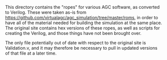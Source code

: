 This directory contains the "ropes" for various AGC software, as converted to Verilog.  These were taken as-is from https://github.com/virtualagc/agc_simulation/tree/master/roms, in order to have all of the material needed for building the simulation at the same place.  The original site contains hex versions of these ropes, as well as scripts for creating the Verilog, and those things have not been brought over.  

The only file potentially out of date with respect to the original site is Validation.v, and it may therefore be necessary to pull in updated versions of that file at a later time.
